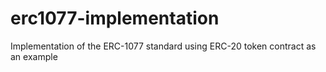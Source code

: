 # erc1077-implementation
Implementation of the ERC-1077 standard using ERC-20 token contract as an example

